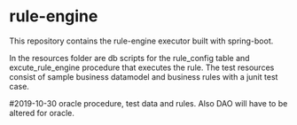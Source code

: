 # rule-engine
This repository contains the rule-engine executor built with spring-boot. 

In the resources folder are db scripts for the rule_config table and excute_rule_engine procedure that executes the rule.
The test resources consist of sample business datamodel and business rules with a junit test case.

#2019-10-30
oracle procedure, test data and rules. Also DAO will have to be altered for oracle.
